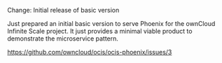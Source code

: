 Change: Initial release of basic version

Just prepared an initial basic version to serve Phoenix for the ownCloud
Infinite Scale project. It just provides a minimal viable product to
demonstrate the microservice pattern.

https://github.com/owncloud/ocis/ocis-phoenix/issues/3
